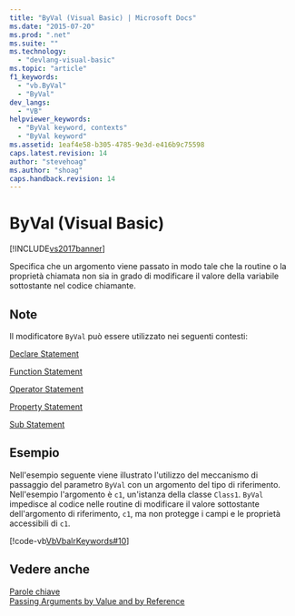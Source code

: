 ```yaml
---
title: "ByVal (Visual Basic) | Microsoft Docs"
ms.date: "2015-07-20"
ms.prod: ".net"
ms.suite: ""
ms.technology: 
  - "devlang-visual-basic"
ms.topic: "article"
f1_keywords: 
  - "vb.ByVal"
  - "ByVal"
dev_langs: 
  - "VB"
helpviewer_keywords: 
  - "ByVal keyword, contexts"
  - "ByVal keyword"
ms.assetid: 1eaf4e58-b305-4785-9e3d-e416b9c75598
caps.latest.revision: 14
author: "stevehoag"
ms.author: "shoag"
caps.handback.revision: 14
---
```

# ByVal (Visual Basic)
[!INCLUDE[vs2017banner](../../../visual-basic/developing-apps/includes/vs2017banner.md)]

Specifica che un argomento viene passato in modo tale che la routine o la proprietà chiamata non sia in grado di modificare il valore della variabile sottostante nel codice chiamante.  
  
## Note  
 Il modificatore `ByVal` può essere utilizzato nei seguenti contesti:  
  
 [Declare Statement](../../../visual-basic/language-reference/statements/declare-statement.md)  
  
 [Function Statement](../../../visual-basic/language-reference/statements/function-statement.md)  
  
 [Operator Statement](../../../visual-basic/language-reference/statements/operator-statement.md)  
  
 [Property Statement](../../../visual-basic/language-reference/statements/property-statement.md)  
  
 [Sub Statement](../../../visual-basic/language-reference/statements/sub-statement.md)  
  
## Esempio  
 Nell'esempio seguente viene illustrato l'utilizzo del meccanismo di passaggio del parametro `ByVal` con un argomento del tipo di riferimento.  Nell'esempio l'argomento è `c1`, un'istanza della classe `Class1`.  `ByVal` impedisce al codice nelle routine di modificare il valore sottostante dell'argomento di riferimento, `c1`, ma non protegge i campi e le proprietà accessibili di `c1`.  
  
 [!code-vb[VbVbalrKeywords#10](../../../visual-basic/language-reference/codesnippet/visualbasic/byval_1.vb)]  
  
## Vedere anche  
 [Parole chiave](../../../visual-basic/language-reference/keywords/index.md)   
 [Passing Arguments by Value and by Reference](../../../visual-basic/programming-guide/language-features/procedures/passing-arguments-by-value-and-by-reference.md)